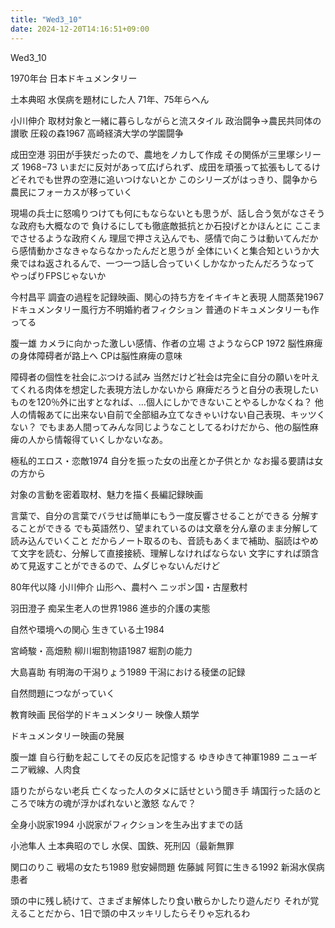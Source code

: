 ```yaml
---
title: "Wed3_10"
date: 2024-12-20T14:16:51+09:00
---
```

Wed3_10

1970年台
日本ドキュメンタリー

土本典昭
水俣病を題材にした人
71年、75年らへん

小川伸介
取材対象と一緒に暮らしながらと流スタイル
政治闘争→農民共同体の讃歌
圧殺の森1967
高崎経済大学の学園闘争

成田空港
羽田が手狭だったので、農地をノカして作成
その関係が三里塚シリーズ
1968−73
いまだに反対があって広げられず、成田を頑張って拡張もしてるけどそれでも世界の空港に追いつけないとか
このシリーズがはっきり、闘争から農民にフォーカスが移っていく

現場の兵士に怒鳴りつけても何にもならないとも思うが、話し合う気がなさそうな政府も大概なので
負けるにしても徹底敵抵抗とか石投げとかほんとに
ここまでさせるような政府くん
理屈で押さえ込んでも、感情で向こうは動いてんだから感情動かさなきゃならなかったんだと思うが
全体にいくと集合知というか大衆ではね返されるんで、一つ一つ話し合っていくしかなかったんだろうなって
やっぱりFPSじゃないか

今村昌平
調査の過程を記録映画、関心の持ち方をイキイキと表現
人間蒸発1967
ドキュメンタリー風行方不明婚約者フィクション
普通のドキュメンタリーも作ってる

腹一雄
カメラに向かった激しい感情、作者の立場
さようならCP 1972
脳性麻痺の身体障碍者が路上へ
CPは脳性麻痺の意味

障碍者の個性を社会にぶつける試み
当然だけど社会は完全に自分の願いを叶えてくれる肉体を想定した表現方法しかないから
麻痺だろうと自分の表現したいものを120％外に出すとなれば、…個人にしかできないことやるしかなくね？
他人の情報あてに出来ない自前で全部組み立てなきゃいけない自己表現、キッツくない？
でもまあ人間ってみんな同じようなことしてるわけだから、他の脳性麻痺の人から情報得ていくしかないなあ。

極私的エロス・恋敵1974
自分を振った女の出産とか子供とか
なお撮る要請は女の方から

対象の言動を密着取材、魅力を描く長編記録映画

言葉で、自分の言葉でバラせば簡単にもう一度反響させることができる
分解することができる
でも英語然り、望まれているのは文章を分ん章のまま分解して読み込んでいくこと
だからノート取るのも、音読もあくまで補助、脳読はやめて文字を読む、分解して直接接続、理解しなければならない
文字にすれば頭含めて見返すことができるので、ムダじゃないんだけど

80年代以降
小川伸介
山形へ、農村へ
ニッポン国・古屋敷村

羽田澄子
痴呆生老人の世界1986
進歩的介護の実態

自然や環境への関心
生きている土1984

宮崎駿・高畑勲
柳川堀割物語1987
堀割の能力

大島喜助
有明海の干潟りょう1989
干潟における稜堡の記録

自然問題につながっていく

教育映画
民俗学的ドキュメンタリー
映像人類学

ドキュメンタリー映画の発展

腹一雄
自ら行動を起こしてその反応を記憶する
ゆきゆきて神軍1989
ニューギニア戦線、人肉食

語りたがらない老兵
亡くなった人のタメに話せという聞き手
靖国行った話のところで味方の魂が浮かばれないと激怒
なんで？

全身小説家1994
小説家がフィクションを生み出すまでの話

小池隼人
土本典昭のでし
水俣、国鉄、死刑囚（最新無罪

関口のりこ
戦場の女たち1989
慰安婦問題
佐藤誠
阿賀に生きる1992
新潟水俣病患者

頭の中に残し続けて、さまざま解体したり食い散らかしたり遊んだり
それが覚えることだから、1日で頭の中スッキリしたらそりゃ忘れるわ

